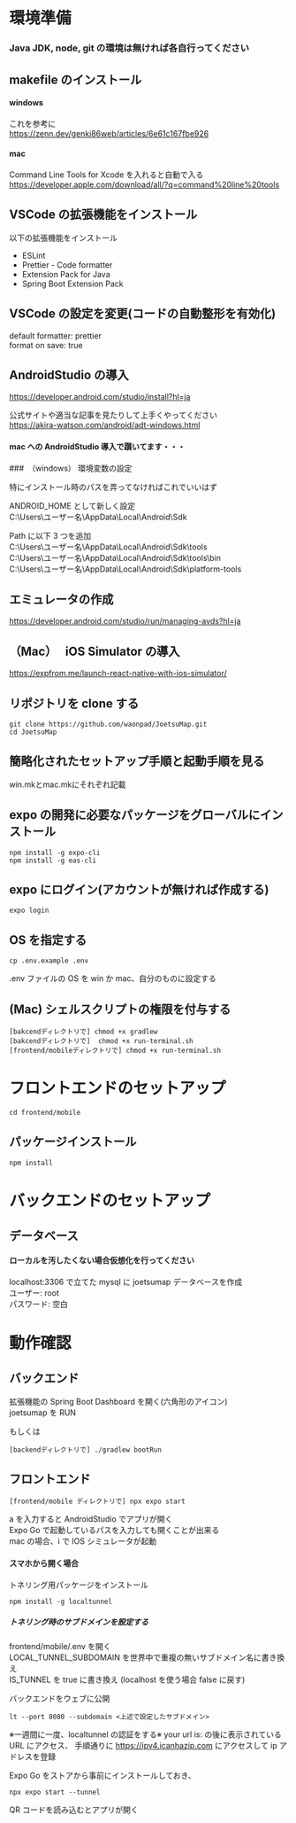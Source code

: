 # 環境準備

### Java JDK, node, git の環境は無ければ各自行ってください

## makefile のインストール

#### windows

これを参考に  
https://zenn.dev/genki86web/articles/6e61c167fbe926

#### mac

Command Line Tools for Xcode を入れると自動で入る  
https://developer.apple.com/download/all/?q=command%20line%20tools

## VSCode の拡張機能をインストール

以下の拡張機能をインストール

- ESLint
- Prettier - Code formatter
- Extension Pack for Java
- Spring Boot Extension Pack

## VSCode の設定を変更(コードの自動整形を有効化)

default formatter: prettier  
format on save: true

## AndroidStudio の導入

https://developer.android.com/studio/install?hl=ja

公式サイトや適当な記事を見たりして上手くやってください  
https://akira-watson.com/android/adt-windows.html

#### mac への AndroidStudio 導入で躓いてます・・・

###　（windows） 環境変数の設定

特にインストール時のパスを弄ってなければこれでいいはず

ANDROID_HOME として新しく設定  
C:\Users\ユーザー名\AppData\Local\Android\Sdk

Path に以下 3 つを追加  
C:\Users\ユーザー名\AppData\Local\Android\Sdk\tools  
C:\Users\ユーザー名\AppData\Local\Android\Sdk\tools\bin  
C:\Users\ユーザー名\AppData\Local\Android\Sdk\platform-tools

## エミュレータの作成

https://developer.android.com/studio/run/managing-avds?hl=ja

## （Mac）　 iOS Simulator の導入

https://expfrom.me/launch-react-native-with-ios-simulator/

## リポジトリを clone する

```
git clone https://github.com/waonpad/JoetsuMap.git
cd JoetsuMap
```

## 簡略化されたセットアップ手順と起動手順を見る

win.mkとmac.mkにそれぞれ記載

## expo の開発に必要なパッケージをグローバルにインストール

```
npm install -g expo-cli
npm install -g eas-cli
```

## expo にログイン(アカウントが無ければ作成する)

```
expo login
```

## OS を指定する

```
cp .env.example .env
```

.env ファイルの OS を win か mac、自分のものに設定する

## (Mac) シェルスクリプトの権限を付与する

```
[bakcendディレクトリで] chmod +x gradlew
[bakcendディレクトリで]  chmod +x run-terminal.sh
[frontend/mobileディレクトリで] chmod +x run-terminal.sh
```

# フロントエンドのセットアップ

```
cd frontend/mobile
```

## パッケージインストール

```
npm install
```

# バックエンドのセットアップ

## データベース

#### ローカルを汚したくない場合仮想化を行ってください

localhost:3306 で立てた mysql に joetsumap データベースを作成  
ユーザー: root  
パスワード: 空白

# 動作確認

## バックエンド

拡張機能の Spring Boot Dashboard を開く(六角形のアイコン)  
joetsumap を RUN  
  
もしくは

```
[backendディレクトリで] ./gradlew bootRun
```

## フロントエンド

```
[frontend/mobile ディレクトリで] npx expo start
```

a を入力すると AndroidStudio でアプリが開く  
Expo Go で起動しているパスを入力しても開くことが出来る  
mac の場合、i で IOS シミュレータが起動

#### スマホから開く場合

トネリング用パッケージをインストール

```
npm install -g localtunnel
```

##### トネリング時のサブドメインを設定する

frontend/mobile/.env を開く  
LOCAL_TUNNEL_SUBDOMAIN を世界中で重複の無いサブドメイン名に書き換え  
IS_TUNNEL を true に書き換え (localhost を使う場合 false に戻す)

バックエンドをウェブに公開

```
lt --port 8080 --subdomain <上述で設定したサブドメイン>
```

※一週間に一度、localtunnel の認証をする※
your url is: の後に表示されている URL にアクセス、
手順通りに https://ipv4.icanhazip.com にアクセスして ip アドレスを登録

Expo Go をストアから事前にインストールしておき、

```
npx expo start --tunnel
```

QR コードを読み込むとアプリが開く
